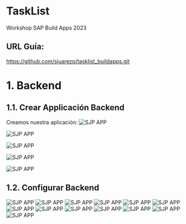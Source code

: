 # TaskList

Workshop SAP Build Apps 2023

## URL Guía:
https://github.com/sjuarezp/tasklist_buildapps.git



# 1. Backend

## 1.1. Crear Applicación Backend


Creamos nuestra aplicación:
![SJP APP](/data/img/CreacionApplicacion/1.png)


![SJP APP](/data/img/CreacionApplicacion/2.png)


![SJP APP](/data/img/CreacionApplicacion/3.png)


![SJP APP](/data/img/CreacionApplicacion/4.png)


![SJP APP](/data/img/CreacionApplicacion/5.png)

## 1.2. Configurar Backend

![SJP APP](/data/img/Backend/1.png)
![SJP APP](/data/img/Backend/2.png)
![SJP APP](/data/img/Backend/3.png)
![SJP APP](/data/img/Backend/4.png)
![SJP APP](/data/img/Backend/5.png)
![SJP APP](/data/img/Backend/6.png)
![SJP APP](/data/img/Backend/7.png)
![SJP APP](/data/img/Backend/8.png)
![SJP APP](/data/img/Backend/9.png)
![SJP APP](/data/img/Backend/10.png)
![SJP APP](/data/img/Backend/11.png)
![SJP APP](/data/img/Backend/12.png)
![SJP APP](/data/img/Backend/13.png)


